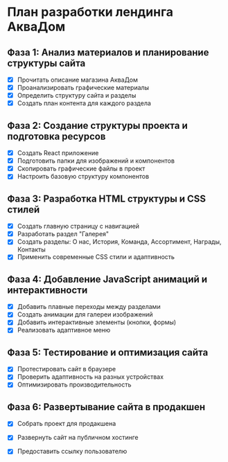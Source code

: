 # План разработки лендинга АкваДом

## Фаза 1: Анализ материалов и планирование структуры сайта
- [x] Прочитать описание магазина АкваДом
- [x] Проанализировать графические материалы
- [x] Определить структуру сайта и разделы
- [x] Создать план контента для каждого раздела

## Фаза 2: Создание структуры проекта и подготовка ресурсов
- [x] Создать React приложение
- [x] Подготовить папки для изображений и компонентов
- [x] Скопировать графические файлы в проект
- [x] Настроить базовую структуру компонентов

## Фаза 3: Разработка HTML структуры и CSS стилей
- [x] Создать главную страницу с навигацией
- [x] Разработать раздел "Галерея"
- [x] Создать разделы: О нас, История, Команда, Ассортимент, Награды, Контакты
- [x] Применить современные CSS стили и адаптивность

## Фаза 4: Добавление JavaScript анимаций и интерактивности
- [x] Добавить плавные переходы между разделами
- [x] Создать анимации для галереи изображений
- [x] Добавить интерактивные элементы (кнопки, формы)
- [x] Реализовать адаптивное меню

## Фаза 5: Тестирование и оптимизация сайта
- [x] Протестировать сайт в браузере
- [x] Проверить адаптивность на разных устройствах
- [x] Оптимизировать производительность

## Фаза 6: Развертывание сайта в продакшен
- [x] Собрать проект для продакшена
- [x] Развернуть сайт на публичном хостинге
- [x] Предоставить ссылку пользователю

